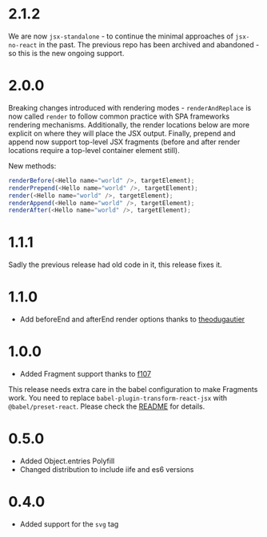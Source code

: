 # 2.1.2
We are now `jsx-standalone` - to continue the minimal approaches of `jsx-no-react` in the past. The previous repo has been archived and abandoned - so this is the new ongoing support.

# 2.0.0

 Breaking changes introduced with rendering modes - `renderAndReplace` is now called `render` to follow common practice with SPA frameworks rendering mechanisms. Additionally, the render locations below are more explicit on where they will place the JSX output. Finally, prepend and append now support top-level JSX fragments (before and after render locations require a top-level container element still).

New methods:
```js
renderBefore(<Hello name="world" />, targetElement);
renderPrepend(<Hello name="world" />, targetElement);
render(<Hello name="world" />, targetElement);
renderAppend(<Hello name="world" />, targetElement);
renderAfter(<Hello name="world" />, targetElement);
```

# 1.1.1

Sadly the previous release had old code in it, this release fixes it.

# 1.1.0

*  Add beforeEnd and afterEnd render options thanks to [theodugautier](https://github.com/theodugautier)

# 1.0.0

* Added Fragment support thanks to [f107](https://github.com/f107)

This release needs extra care in the babel configuration to make Fragments work.
You need to replace `babel-plugin-transform-react-jsx` with `@babel/preset-react`.
Please check the [README](https://github.com/jaredsartin/jsx-standalone/blob/main/README.md)
for details.

# 0.5.0

* Added Object.entries Polyfill
* Changed distribution to include iife and es6 versions

# 0.4.0

* Added support for the `svg` tag
